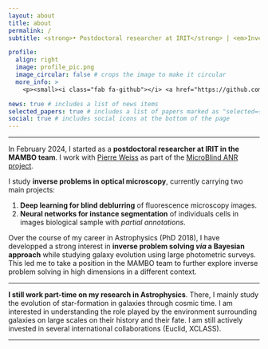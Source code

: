 ```yaml
---
layout: about
title: about
permalink: /
subtitle: <strong>• Postdoctoral researcher at IRIT</strong> | <em>Inverse Problems in optical microscopy</em><br><strong>• PhD in Astrophysics</strong> | <em> Large-scale structures and galaxy evolution from imaging survey</em>

profile:
  align: right
  image: profile_pic.png
  image_circular: false # crops the image to make it circular
  more_info: >
    <p><small><i class="fab fa-github"></i> <a href="https://github.com/fsarron"> @fsarron</a></small></p>

news: true # includes a list of news items
selected_papers: true # includes a list of papers marked as "selected={true}"
social: true # includes social icons at the bottom of the page
---
```


---

In February 2024, I started as a **postdoctoral researcher at IRIT in the MAMBO team**. I work with [Pierre Weiss](https://www.math.univ-toulouse.fr/~weiss/) as part of the [MicroBlind ANR project](https://anr.fr/Project-ANR-21-CE48-0008).

I study **inverse problems in optical microscopy**, currently carrying two main projects:

1. **Deep learning for blind deblurring** of fluorescence microscopy images.
2. **Neural networks for instance segmentation** of individuals cells in images biological sample with _partial annotations_.

Over the course of my career in Astrophysics (PhD 2018), I have developped a strong interest in **inverse problem solving _via_ a Bayesian approach** while studying galaxy evolution using large photometric surveys.  
This led me to take a position in the MAMBO team to further explore inverse problem solving in high dimensions in a different context.

---

**I still work part-time on my research in Astrophysics**. There, I mainly study the evolution of star-formation in galaxies through cosmic time.
I am interested in understanding the role played by the environment surrounding galaxies on large scales on their history and their fate.
I am still actively invested in several international collaborations (Euclid, XCLASS).

---

